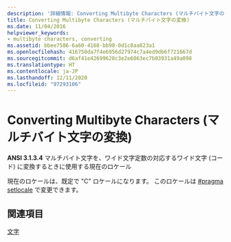 ```yaml
---
description: '詳細情報: Converting Multibyte Characters (マルチバイト文字の変換)'
title: Converting Multibyte Characters (マルチバイト文字の変換)
ms.date: 11/04/2016
helpviewer_keywords:
- multibyte characters, converting
ms.assetid: bbee7586-6a60-4168-bb98-0d1c8aa823a1
ms.openlocfilehash: 416750da7f4e6956d27974c7a4ed9db6f721667d
ms.sourcegitcommit: d6af41e42699628c3e2e6063ec7b03931a49a098
ms.translationtype: HT
ms.contentlocale: ja-JP
ms.lasthandoff: 12/11/2020
ms.locfileid: "97293106"
---
```

# <a name="converting-multibyte-characters"></a>Converting Multibyte Characters (マルチバイト文字の変換)

**ANSI 3.1.3.4** マルチバイト文字を、ワイド文字定数の対応するワイド文字 (コード) に変換するときに使用する現在のロケール

現在のロケールは、既定で "C" ロケールになります。 このロケールは [#pragma setlocale](../preprocessor/setlocale.md) で変更できます。

## <a name="see-also"></a>関連項目

[文字](../c-language/characters.md)
